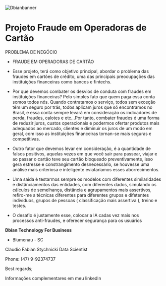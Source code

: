 ![Dbianbanner](https://user-images.githubusercontent.com/79420053/193087606-c74d7cdc-f5a2-4900-ba2e-c06108d1b586.png)
# Projeto Fraude em Operadoras de Cartão 

PROBLEMA DE NEGÓCIO
- FRAUDE EM OPERADORAS DE CARTÃO

- Esse projeto, terá como objetivo principal, abordar o problema das fraudes em cartões de crédito, uma das principais preocupações das instituições financeiras como bancos e fintechs.

- Por que devemos combater os desvios de conduta com fraudes em instituições financeiras? Pelo simples fato que quem paga essa conta somos todos nós. Quando contratamos o serviço, todos sem exceção têm um seguro por trás, todos aplicam juros que só encontramos no Brasil, e essa conta sempre levará em consideração os indicadores de perda, fraudes, calotes e etc...Por tanto, combater fraudes é uma forma de reduzir juros, custos operacionais e podermos ofertar produtos mais adequados ao mercado, clientes e diminuir os juros de um modo em geral, com isso as instituições financeiras tornan-se mais seguras e competitivas.

- Outro fator que devemos levar em consideração, é a quantidade de falsos positivos, aquelas vezes em que você sair para passear, viajar e ao passar o cartão teve seu cartão bloqueado preventivamente, isso gera estresse e constrangimento desnecessário, se houvesse uma análise mais criteriosa e inteligente eviataríamos esses aborrecimentos.

- Uma saída é testarmos sempre os modelos com diferentes similaridades e distânciamentos das entidades, com diferentes dados, simulando os cálculos de semelhança, distância e agrupamentos mais assertivos, refiro-me a técnicas diferentes para diferentes grupos e difetentes indivíduos, grupos de pessoas ( classificação mais assertiva ), treino e testes.

- O desafio é justamente esse, colocar a IA cadas vez mais nos processos anti-fraudes, e oferecer segurança para os usuários

**Dbian Technology For Business**

- Blumenau - SC

Claudio Fabian Stychnicki Data Scientist

Phone: (47) 9-92374737

Best regards;

Informações complementares em meu linkedIn
